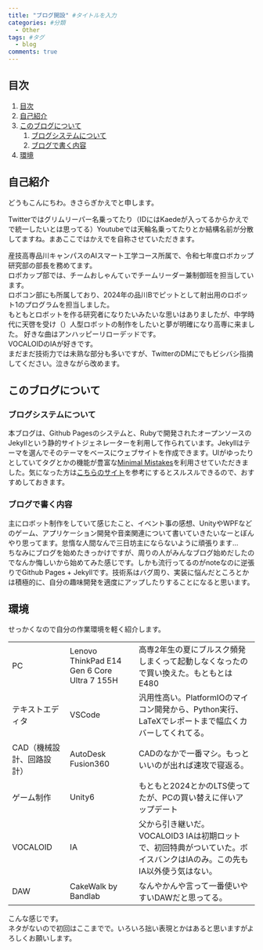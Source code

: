 ```yaml
---
title: "ブログ開設" #タイトルを入力
categories: #分類
  - Other
tags: #タグ
  - blog
comments: true
---
```

## 目次
1. [目次](#目次)
1. [自己紹介](#自己紹介)
2. [このブログについて](#このブログについて)
   1. [ブログシステムについて](#ブログシステムについて)
   2. [ブログで書く内容](#ブログで書く内容)
3. [環境](#環境)

## 自己紹介
どうもこんにちわ。きさらぎかえでと申します。<br>

Twitterではグリムリーパー名乗ってたり（IDにはKaedeが入ってるからかえでで統一したいとは思ってる）Youtubeでは天輪名乗ってたりとか結構名前が分散してますね。まあここではかえでを自称させていただきます。<br>

産技高専品川キャンパスのAIスマート工学コース所属で、令和七年度ロボカップ研究部の部長を務めてます。<br>
ロボカップ部では、チームおしゃんてぃでチームリーダー兼制御班を担当しています。<br>
ロボコン部にも所属しており、2024年の品川Bでピットとして射出用のロボット1のプログラムを担当しました。<br>
もともとロボットを作る研究者になりたいみたいな思いはありましたが、中学時代に天啓を受け（）人型ロボットの制作をしたいと夢が明確になり高専に来ました。
好きな曲はアンハッピーリローデッドです。<br>
VOCALOIDのIAが好きです。<br>
まだまだ技術力では未熟な部分も多いですが、TwitterのDMにでもビシバシ指摘してください。泣きながら改めます。<br>

## このブログについて
### ブログシステムについて
本ブログは、Github Pagesのシステムと、Rubyで開発されたオープンソースのJekyllという静的サイトジェネレーターを利用して作られています。Jekyllはテーマを選んでそのテーマをベースにウェブサイトを作成できます。UIがゆったりとしていてタグとかの機能が豊富な[Minimal Mistakes](https://mmistakes.github.io/minimal-mistakes/)を利用させていただきました。気になった方は[こちらのサイト](https://k11i.biz/blog/2016/08/11/starting-jekyll-with-minimal-mistakes/)を参考にするとスルスルできるので、おすすめしておきます。<br>

### ブログで書く内容
主にロボット制作をしていて感じたこと、イベント事の感想、UnityやWPFなどのゲーム、アプリケーション開発や音楽関連について書いていきたいなーとぼんやり思ってます。怠惰な人間なんで三日坊主にならないように頑張ります…<br>
ちなみにブログを始めたきっかけですが、周りの人がみんなブログ始めだしたのでなんか悔しいから始めてみた感じです。しかも流行ってるのがnoteなのに逆張りでGithub Pages + Jekyllです。技術系はバグ周り、実装に悩んだところとかは積極的に、自分の趣味開発を適度にアップしたりすることになると思います。<br>

## 環境
せっかくなので自分の作業環境を軽く紹介します。<br>
<table>
	<tbody>
		<tr>
			<td>PC</td>
			<td>Lenovo ThinkPad E14 Gen 6 Core Ultra 7 155H</td>
			<td>高専2年生の夏にブルスク頻発しまくって起動しなくなったので買い換えた。もともとはE480</td>
		</tr>
		<tr>
			<td>テキストエディタ</td>
			<td>VSCode</td>
			<td>汎用性高い。PlatformIOのマイコン開発から、Python実行、LaTeXでレポートまで幅広くカバーしてくれてる。</td>
		</tr>
		<tr>
			<td>CAD（機械設計、回路設計）</td>
			<td>AutoDesk Fusion360</td>
			<td>CADのなかで一番マシ。もっといいのが出れば速攻で寝返る。</td>
		</tr>
		<tr>
			<td>ゲーム制作</td>
			<td>Unity6</td>
			<td>もともと2024とかのLTS使ってたが、PCの買い替えに伴いアップデート</td>
		</tr>
		<tr>
			<td>VOCALOID</td>
			<td>IA</td>
			<td>父から引き継いだ。VOCALOID3 IAは初期ロットで、初回特典がついていた。ボイスバンクはIAのみ。この先もIA以外使う気はない。</td>
		</tr>
		<tr>
			<td>DAW</td>
			<td>CakeWalk by Bandlab</td>
			<td>なんやかんや言って一番使いやすいDAWだと思ってる。</td>
		</tr>
	</tbody>
</table>
こんな感じです。<br>
ネタがないので初回はここまでで。いろいろ拙い表現とかはあると思いますがよろしくお願いします。<br>